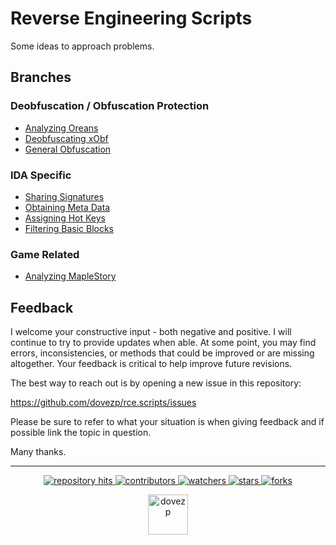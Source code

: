 # Reverse Engineering Scripts

Some ideas to approach problems.

## Branches

### Deobfuscation / Obfuscation Protection
* [Analyzing Oreans](https://github.com/dovezp/rce.scripts/tree/oreans)
* [Deobfuscating xObf](https://github.com/dovezp/rce.scripts/tree/dexobf)
* [General Obfuscation](https://github.com/dovezp/rce.scripts/tree/obfuscation)

### IDA Specific
* [Sharing Signatures](https://github.com/dovezp/rce.scripts/tree/ida-signatures)
* [Obtaining Meta Data](https://github.com/dovezp/rce.scripts/tree/ida-metadata)
* [Assigning Hot Keys](https://github.com/dovezp/rce.scripts/tree/ida-autohotkey)
* [Filtering Basic Blocks](https://github.com/dovezp/rce.scripts/tree/ida-basicblocks)

### Game Related
* [Analyzing MapleStory](https://github.com/dovezp/rce.scripts/tree/maplestory)

## Feedback

I welcome your constructive input - both negative and positive. I will continue to try to provide updates when able. At some point, you may find errors, inconsistencies, or methods that could be improved or are missing altogether. Your feedback is critical to help improve future revisions.

The best way to reach out is by opening a new issue in this repository:

https://github.com/dovezp/rce.scripts/issues

Please be sure to refer to what your situation is when giving feedback and if possible link the topic in question.

Many thanks.

<hr/>

<p align="center">
  <p align="center">
    <a href="https://hits.seeyoufarm.com/api/count/graph/dailyhits.svg?url=https://github.com/dovezp/rce.scripts">
      <img src="https://hits.seeyoufarm.com/api/count/incr/badge.svg?url=https%3A%2F%2Fgithub.com%2Fdovezp%2Frce.scripts&count_bg=%2379C83D&title_bg=%23555555&icon=&icon_color=%23E7E7E7&title=hits&edge_flat=true" alt="repository hits">
    </a>
    <a href="https://github.com/dovezp/rce.scripts/graphs/contributors">
      <img src="https://img.shields.io/github/contributors/dovezp/rce.scripts?style=flat-square" alt="contributors"/>
    </a>
    <a href="https://github.com/dovezp/rce.scripts/watchers">
      <img src="https://img.shields.io/github/watchers/dovezp/rce.scripts?style=flat-square" alt="watchers"/>
    </a>
    <a href="https://github.com/dovezp/rce.scripts/stargazers">
      <img src="https://img.shields.io/github/stars/dovezp/rce.scripts?style=flat-square" alt="stars"/>
    </a>
    <a href="https://github.com/dovezp/rce.scripts/network/members">
      <img src="https://img.shields.io/github/forks/dovezp/rce.scripts?style=flat-square" alt="forks"/>
    </a>
  </p>
</p>

<p align="center">
  <a href="https://github.com/dovezp">
    <img width="64" heigth="64" src="https://avatars.githubusercontent.com/u/89095890" alt="dovezp"/>
  </a>
</p>
